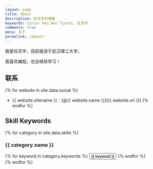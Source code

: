 ```yaml
---
layout: page
title: About
description: 任天宇的博客
keywords: Cyrusr Ren,Ren TianYu, 任天宇
comments: true
menu: 关于
permalink: /about/
---
```


我是任天宇，目前就读于武汉理工大学。

我喜欢编程，也会继续学习！

## 联系

{% for website in site.data.social %}
* {{ website.sitename }}：[@{{ website.name }}]({{ website.url }})
{% endfor %}

## Skill Keywords

{% for category in site.data.skills %}
### {{ category.name }}
<div class="btn-inline">
{% for keyword in category.keywords %}
<button class="btn btn-outline" type="button">{{ keyword }}</button>
{% endfor %}
</div>
{% endfor %}
